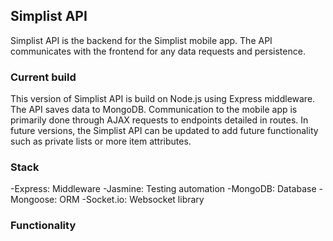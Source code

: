 ## Simplist API
Simplist API is the backend for the Simplist mobile app. The API communicates with the frontend for any data requests and persistence.

### Current build
This version of Simplist API is build on Node.js using Express middleware. The API saves data to MongoDB. Communication to the mobile app is primarily done through AJAX requests to endpoints detailed in routes. In future versions, the Simplist API can be updated to add future functionality such as private lists or more item attributes.

### Stack
-Express: Middleware
-Jasmine: Testing automation
-MongoDB: Database
-Mongoose: ORM
-Socket.io: Websocket library

### Functionality
